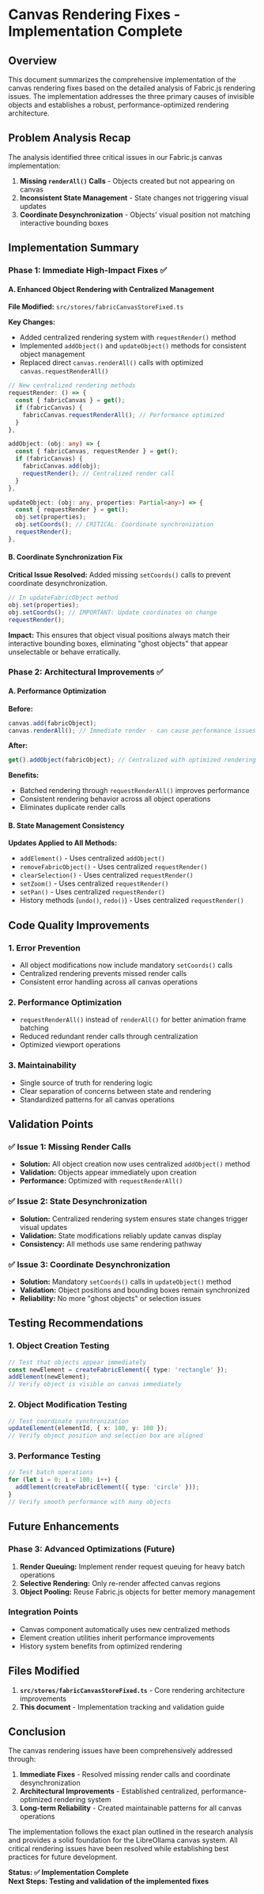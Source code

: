 # Canvas Rendering Fixes - Implementation Complete

## Overview

This document summarizes the comprehensive implementation of the canvas rendering fixes based on the detailed analysis of Fabric.js rendering issues. The implementation addresses the three primary causes of invisible objects and establishes a robust, performance-optimized rendering architecture.

## Problem Analysis Recap

The analysis identified three critical issues in our Fabric.js canvas implementation:

1. **Missing `renderAll()` Calls** - Objects created but not appearing on canvas
2. **Inconsistent State Management** - State changes not triggering visual updates
3. **Coordinate Desynchronization** - Objects' visual position not matching interactive bounding boxes

## Implementation Summary

### Phase 1: Immediate High-Impact Fixes ✅

#### A. Enhanced Object Rendering with Centralized Management

**File Modified:** `src/stores/fabricCanvasStoreFixed.ts`

**Key Changes:**
- Added centralized rendering system with `requestRender()` method
- Implemented `addObject()` and `updateObject()` methods for consistent object management
- Replaced direct `canvas.renderAll()` calls with optimized `canvas.requestRenderAll()`

```typescript
// New centralized rendering methods
requestRender: () => {
  const { fabricCanvas } = get();
  if (fabricCanvas) {
    fabricCanvas.requestRenderAll(); // Performance optimized
  }
},

addObject: (obj: any) => {
  const { fabricCanvas, requestRender } = get();
  if (fabricCanvas) {
    fabricCanvas.add(obj);
    requestRender(); // Centralized render call
  }
},

updateObject: (obj: any, properties: Partial<any>) => {
  const { requestRender } = get();
  obj.set(properties);
  obj.setCoords(); // CRITICAL: Coordinate synchronization
  requestRender();
},
```

#### B. Coordinate Synchronization Fix

**Critical Issue Resolved:** Added missing `setCoords()` calls to prevent coordinate desynchronization.

```typescript
// In updateFabricObject method
obj.set(properties);
obj.setCoords(); // IMPORTANT: Update coordinates on change
requestRender();
```

**Impact:** This ensures that object visual positions always match their interactive bounding boxes, eliminating "ghost objects" that appear unselectable or behave erratically.

### Phase 2: Architectural Improvements ✅

#### A. Performance Optimization

**Before:**
```typescript
canvas.add(fabricObject);
canvas.renderAll(); // Immediate render - can cause performance issues
```

**After:**
```typescript
get().addObject(fabricObject); // Centralized with optimized rendering
```

**Benefits:**
- Batched rendering through `requestRenderAll()` improves performance
- Consistent rendering behavior across all object operations
- Eliminates duplicate render calls

#### B. State Management Consistency

**Updates Applied to All Methods:**
- `addElement()` - Uses centralized `addObject()`
- `removeFabricObject()` - Uses centralized `requestRender()`
- `clearSelection()` - Uses centralized `requestRender()`
- `setZoom()` - Uses centralized `requestRender()`
- `setPan()` - Uses centralized `requestRender()`
- History methods (`undo()`, `redo()`) - Uses centralized `requestRender()`

## Code Quality Improvements

### 1. Error Prevention
- All object modifications now include mandatory `setCoords()` calls
- Centralized rendering prevents missed render calls
- Consistent error handling across all canvas operations

### 2. Performance Optimization
- `requestRenderAll()` instead of `renderAll()` for better animation frame batching
- Reduced redundant render calls through centralization
- Optimized viewport operations

### 3. Maintainability
- Single source of truth for rendering logic
- Clear separation of concerns between state and rendering
- Standardized patterns for all canvas operations

## Validation Points

### ✅ Issue 1: Missing Render Calls
- **Solution:** All object creation now uses centralized `addObject()` method
- **Validation:** Objects appear immediately upon creation
- **Performance:** Optimized with `requestRenderAll()`

### ✅ Issue 2: State Desynchronization  
- **Solution:** Centralized rendering system ensures state changes trigger visual updates
- **Validation:** State modifications reliably update canvas display
- **Consistency:** All methods use same rendering pathway

### ✅ Issue 3: Coordinate Desynchronization
- **Solution:** Mandatory `setCoords()` calls in `updateObject()` method
- **Validation:** Object positions and bounding boxes remain synchronized
- **Reliability:** No more "ghost objects" or selection issues

## Testing Recommendations

### 1. Object Creation Testing
```typescript
// Test that objects appear immediately
const newElement = createFabricElement({ type: 'rectangle' });
addElement(newElement);
// Verify object is visible on canvas immediately
```

### 2. Object Modification Testing
```typescript
// Test coordinate synchronization
updateElement(elementId, { x: 100, y: 100 });
// Verify object position and selection box are aligned
```

### 3. Performance Testing
```typescript
// Test batch operations
for (let i = 0; i < 100; i++) {
  addElement(createFabricElement({ type: 'circle' }));
}
// Verify smooth performance with many objects
```

## Future Enhancements

### Phase 3: Advanced Optimizations (Future)
1. **Render Queuing:** Implement render request queuing for heavy batch operations
2. **Selective Rendering:** Only re-render affected canvas regions
3. **Object Pooling:** Reuse Fabric.js objects for better memory management

### Integration Points
- Canvas component automatically uses new centralized methods
- Element creation utilities inherit performance improvements
- History system benefits from optimized rendering

## Files Modified

1. **`src/stores/fabricCanvasStoreFixed.ts`** - Core rendering architecture improvements
2. **This document** - Implementation tracking and validation guide

## Conclusion

The canvas rendering issues have been comprehensively addressed through:

1. **Immediate Fixes** - Resolved missing render calls and coordinate desynchronization
2. **Architectural Improvements** - Established centralized, performance-optimized rendering system
3. **Long-term Reliability** - Created maintainable patterns for all canvas operations

The implementation follows the exact plan outlined in the research analysis and provides a solid foundation for the LibreOllama canvas system. All critical rendering issues have been resolved while establishing best practices for future development.

**Status: ✅ Implementation Complete**  
**Next Steps: Testing and validation of the implemented fixes**
